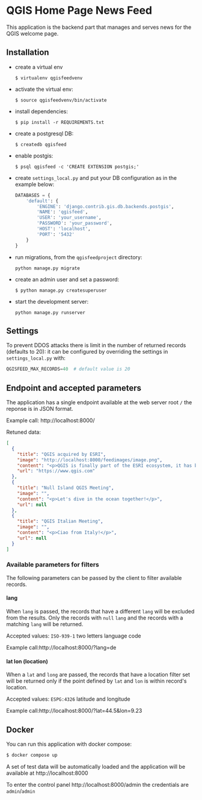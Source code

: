 
# QGIS Home Page News Feed

This application is the backend part that manages and serves news for the QGIS welcome page.


## Installation

- create a virtual env

    `$ virtualenv qgisfeedvenv`

- activate the virtual env:

    `$ source qgisfeedvenv/bin/activate`

- install dependencies:

    `$ pip install -r REQUIREMENTS.txt`

- create a postgresql DB:

    `$ createdb qgisfeed`

- enable postgis:

    `$ psql qgisfeed -c 'CREATE EXTENSION postgis;'`

- create `settings_local.py` and put your DB configuration as in the example below:

    ```python
    DATABASES = {
        'default': {
            'ENGINE': 'django.contrib.gis.db.backends.postgis',
            'NAME': 'qgisfeed',
            'USER': 'your_username',
            'PASSWORD': 'your_password',
            'HOST': 'localhost',
            'PORT': '5432'
        }
    }
    ```

- run migrations, from the `qgisfeedproject` directory:

    `python manage.py migrate`

- create an admin user and set a password:

    `$ python manage.py createsuperuser`

- start the development server:

    `python manage.py runserver`

## Settings

To prevent DDOS attacks there is limit in the number of returned records (defaults to 20): it can be configured by overriding the settings in `settings_local.py` with:

```python
QGISFEED_MAX_RECORDS=40  # default value is 20
```

## Endpoint and accepted parameters

The application has a single endpoint available at the web server root `/` the reponse is in JSON format.

Example call: http://localhost:8000/

Retuned data:
```json
[
  {
    "title": "QGIS acquired by ESRI",
    "image": "http://localhost:8000/feedimages/image.png",
    "content": "<p>QGIS is finally part of the ESRI ecosystem, it has been rebranded as CrashGIS to better integrate with ESRI products line.</p>",
    "url": "https://www.qgis.com"
  },
  {
    "title": "Null Island QGIS Meeting",
    "image": "",
    "content": "<p>Let's dive in the ocean together!</p>",
    "url": null
  },
  {
    "title": "QGIS Italian Meeting",
    "image": "",
    "content": "<p>Ciao from Italy!</p>",
    "url": null
  }
]
```

### Available parameters for filters

The following parameters can be passed by the client to filter available records.

#### lang

When `lang` is passed, the records that have a different `lang` will be excluded from the results. Only the records with `null` `lang` and the records with a matching `lang` will be returned.

Accepted values: `ISO-939-1` two letters language code

Example call:http://localhost:8000/?lang=de

#### lat lon (location)

When a `lat` and `long` are passed, the records that have a location filter set will be returned only if the point defined by `lat` and `lon` is within record's location.

Accepted values: `ESPG:4326` latitude and longitude

Example call:http://localhost:8000/?lat=44.5&lon=9.23


## Docker

You can run this application with docker compose:

```bash
$ docker compose up
```

A set of test data will be automatically loaded and the application will be available at http://localhost:8000

To enter the control panel http://localhost:8000/admin the credentials are `admin`/`admin`
